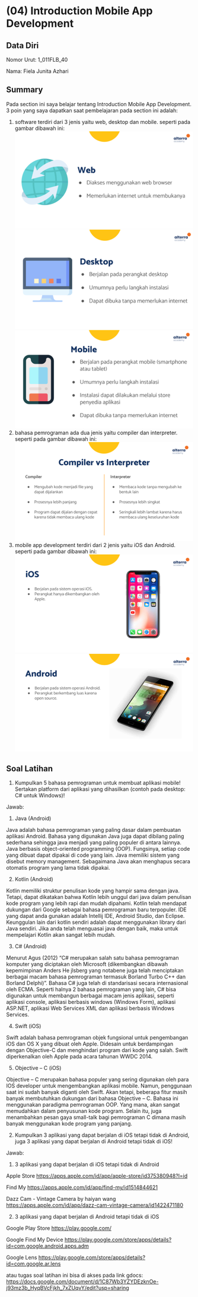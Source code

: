 # (04) Introduction Mobile App Development
## Data Diri
Nomor Urut: 1_011FLB_40

Nama: Fiela Junita Azhari

## Summary
Pada section ini saya belajar tentang Introduction Mobile App Development.
3 poin yang saya dapatkan saat pembelajaran pada section ini adalah:
1. software terdiri dari 3 jenis yaitu web, desktop dan mobile. seperti pada gambar dibawah ini:
![Test](Screenshots/web.png)
![Test](Screenshots/desktop.png)
![Test](Screenshots/mobile.png)
2. bahasa pemrograman ada dua jenis yaitu compiler dan interpreter. seperti pada gambar dibawah ini:
![Test](Screenshots/poin2.png)
3. mobile app development terdiri dari 2 jenis yaitu iOS dan Android. seperti pada gambar dibawah ini:
![Test](Screenshots/ios.png)
![Test](Screenshots/android.png)

## Soal Latihan
1. Kumpulkan 5 bahasa pemrograman untuk membuat aplikasi mobile! Sertakan platform dari aplikasi yang dihasilkan (contoh pada desktop: C# untuk Windows)!

Jawab:

1. Java (Android)

Java adalah bahasa pemrograman yang paling dasar dalam pembuatan aplikasi Android. Bahasa yang digunakan Java juga dapat dibilang paling sederhana sehingga java menjadi yang paling populer  di antara lainnya.
Java berbasis object-oriented programming (OOP). Fungsinya, setiap code yang dibuat dapat dipakai di code yang lain. Java memiliki sistem yang disebut memory management. Sebagaimana Java akan menghapus secara otomatis program yang lama tidak dipakai.

2. Kotlin (Android)

Kotlin memiliki struktur penulisan kode yang hampir sama dengan java. Tetapi, dapat dikatakan bahwa Kotlin lebih unggul dari java dalam penulisan kode program yang lebih rapi dan mudah dipahami. Kotlin telah mendapat dukungan dari Google sebagai bahasa pemrograman baru terpopuler. 
IDE yang dapat anda gunakan adalah Intellij IDE, Android Studio, dan Eclipse. Keunggulan lain dari kotlin sendiri adalah dapat menggunakan library dari Java sendiri. Jika anda telah menguasai java dengan baik, maka untuk mempelajari Kotlin akan sangat lebih mudah.

3. C# (Android)

Menurut Agus (2012) “C# merupakan salah satu bahasa pemrograman komputer yang diciptakan oleh Microsoft (dikembangkan dibawah kepemimpinan Anders He jlsberg yang notabene juga telah menciptakan berbagai macam bahasa pemrograman termasuk Borland Turbo C++ dan Borland Delphi)”. Bahasa C# juga telah di standarisasi secara internasional oleh ECMA. Seperti halnya 2 bahasa pemrograman yang lain, C# bisa digunakan untuk membangun berbagai macam jenis aplikasi, seperti aplikasi console, aplikasi berbasis windows (Windows Form), aplikasi ASP.NET, aplikasi Web Services XML dan aplikasi berbasis Windows Services.

4. Swift (iOS)

Swift adalah bahasa pemrograman objek fungsional untuk pengembangan iOS dan OS X yang dibuat oleh Apple. Didesain untuk berdampingan dengan Objective-C dan menghindari program dari kode yang salah. Swift diperkenalkan oleh Apple pada acara tahunan WWDC 2014.

5. Objective – C (iOS)

Objective – C merupakan bahasa populer yang sering digunakan oleh para IOS developer untuk mengembangkan aplikasi mobile. Namun, penggunaan saat ini sudah banyak diganti oleh Swift. Akan tetapi, beberapa fitur masih banyak membutuhkan dukungan dari bahasa Objective – C.
Bahasa ini menggunakan paradigma pemrograman OOP. Yang mana, akan sangat memudahkan dalam penyusunan kode program. Selain itu, juga menambahkan pesan gaya small-talk bagi pemrograman C dimana masih banyak menggunakan kode program yang panjang.


2. Kumpulkan 3 aplikasi yang dapat berjalan di iOS tetapi tidak di Android, juga 3 aplikasi yang dapat berjalan di Android tetapi tidak di iOS!

Jawab:

1. 3 aplikasi yang dapat berjalan di iOS tetapi tidak di Android

Apple Store
https://apps.apple.com/id/app/apple-store/id375380948?l=id

Find My
https://apps.apple.com/id/app/find-my/id1514844621

Dazz Cam - Vintage Camera by haiyan wang
https://apps.apple.com/id/app/dazz-cam-vintage-camera/id1422471180


2. 3 aplikasi yang dapat berjalan di Android tetapi tidak di iOS

Google Play Store
https://play.google.com/

Google Find My Device
https://play.google.com/store/apps/details?id=com.google.android.apps.adm

Google Lens
https://play.google.com/store/apps/details?id=com.google.ar.lens

atau tugas soal latihan ini bisa di akses pada link gdocs:
https://docs.google.com/document/d/1C87Wb3YZYDEzknOe-j93mz3b_HyqBVcFjkh_7xZUqvY/edit?usp=sharing
